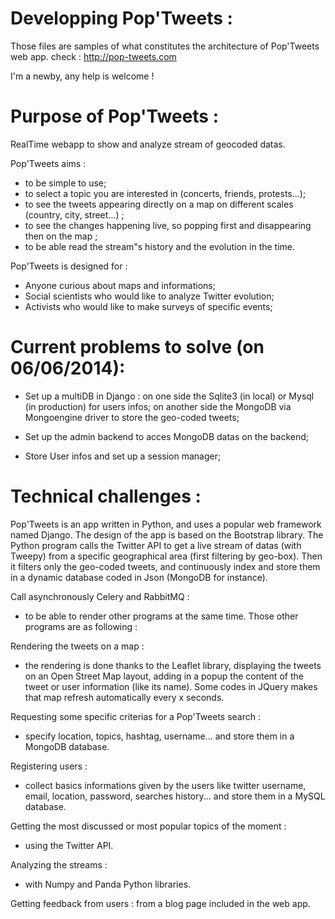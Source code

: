 Developping Pop'Tweets : 
=====

Those files are samples of what constitutes the architecture of Pop'Tweets web app.
check : http://pop-tweets.com

I'm a newby, any help is welcome !


Purpose of Pop'Tweets :
=====

RealTime webapp to show and analyze stream of geocoded datas.

Pop'Tweets aims :
- to be simple to use;
- to select a topic you are interested in (concerts, friends, protests...);
- to see the tweets appearing directly on a map on different scales (country, city, street...) ;
- to see the changes happening live, so popping first and disappearing then on the map ;
- to be able read the stream"s history and the evolution in the time.

Pop'Tweets is designed for :
- Anyone curious about maps and informations;
- Social scientists who would like to analyze Twitter evolution;
- Activists who would like to make surveys of specific events;


Current problems to solve (on 06/06/2014):
=====

- Set up a multiDB in Django : 
    on one side the Sqlite3 (in local) or Mysql (in production) for users infos;
    on another side the MongoDB via Mongoengine driver to store the geo-coded tweets;

- Set up the admin backend to acces MongoDB datas on the backend;

- Store User infos and set up a session manager;


Technical challenges :
=====

Pop'Tweets is an app written in Python, and uses a popular web framework named Django. The design of the app is based on the Bootstrap library. The Python program calls the Twitter API to get a live stream of datas (with Tweepy) from a specific geographical area (first filtering by geo-box). Then it filters only the geo-coded tweets, and continuously index and store them in a dynamic database coded in Json (MongoDB for instance).

Call asynchronously Celery and RabbitMQ : 
  - to be able to render other programs at the same time. Those other programs are as following :

Rendering the tweets on a map :
  - the rendering is done thanks to the Leaflet library, displaying the tweets on an Open Street Map layout, adding in a popup the content of the tweet or user information (like its name). Some codes in JQuery makes that map refresh automatically every x seconds.

Requesting some specific criterias for a Pop'Tweets search :
  - specify location, topics, hashtag, username... and store them in a MongoDB database.

Registering users :
  - collect basics informations given by the users like twitter username, email, location, password, searches history... and store them in a MySQL database.

Getting the most discussed or most popular topics of the moment :
  - using the Twitter API.

Analyzing the streams :
  - with Numpy and Panda Python libraries.

Getting feedback from users :
    from a blog page included in the web app. 
